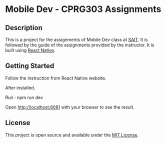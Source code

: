 # Mobile Dev - CPRG303 Assignments

## Description

This is a project for the assignments of Mobile Dev class at [SAIT](https://sait.ca). It is followed by the guide of the assignments provided by the instructor. It is built using [React Native](https://reactnative.dev/).

## Getting Started

Follow the instruction from React Native website.

After installed.

Run : npm run dev

Open [http://localhost:8081](http://localhost:8081) with your browser to see the result.

## License

This project is open source and available under the [MIT License](LICENSE).
